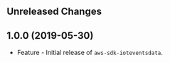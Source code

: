 Unreleased Changes
------------------

1.0.0 (2019-05-30)
------------------

* Feature - Initial release of `aws-sdk-ioteventsdata`.

